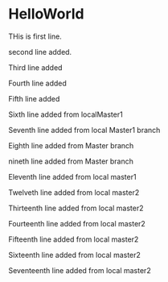 # HelloWorld

THis is first line.

second line added.

Third line added

Fourth line added

Fifth line added

Sixth line added from localMaster1

Seventh line added from local Master1 branch

Eighth line added from Master branch

nineth line added from Master branch

Eleventh line added from local master1

Twelveth line added from local master2

Thirteenth line added from local master2

Fourteenth line added from local master2

Fifteenth line added from local master2

Sixteenth line added from local master2

Seventeenth line added from local master2
